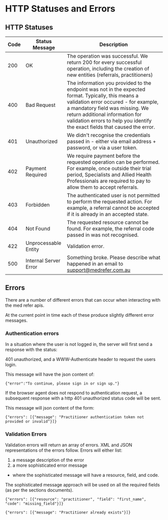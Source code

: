 # HTTP Statuses and Errors

## HTTP Statuses

Code | Status Message | Description
--- | --- | ---
200 | OK | The operation was successful. We return 200 for every successful operation, including the creation of new entities (referrals, practitioners)
400 | Bad Request | The information you provided to the endpoint was not in the expected format. Typically, this means a validation error occured - for example, a mandatory field was missing. We return additional information for validation errors to help you identify the exact fields that caused the error.
401 | Unauthorized | We didn't recognise the credentials passed in - either via email address + password, or via a user token.
402 | Payment Required | We require payment before the requested operation can be performed. For example, once outside their trial period, Specialists and Allied Health Professionals are required to pay to allow them to accept referrals.
403 | Forbidden | The authenticated user is not permitted to perform the requested action. For example, a referral cannot be accepted if it is already in an accepted state.
404 | Not Found | The requested resource cannot be found. For example, the referral code passed in was not recognised.
422 | Unprocessable Entity | Validation error.
500 | Internal Server Error | Something broke. Please describe what happened in an email to support@medrefer.com.au

## Errors
There are a number of different errors that can occur when interacting with the med refer apis.

At the current point in time each of these produce slightly different error messages.

### Authentication errors

In a situation where the user is not logged in, the server will first send a response with the status:

401 unauthorized, and a WWW-Authenticate header to request the users login.

This message will have the json content of:
```
{"error":"To continue, please sign in or sign up."}
```

If the browser agent does not respond to authentication request, a subsequent response with a http 401 unauthorized status code will be sent.

This message will json content of the form:
```
{"errors": [{"message": "Practitioner authentication token not provided or invalid"}]}
```

### Validation Errors

Validation errors will return an array of errors.  XML and JSON representations of the errors follow.  Errors will either list:

1. a message description of the error
2. a more sophisticated error message
 - where the sophisticated message will have a resource, field, and code.

 The sophisticated message approach will be used on all the required fields (as per the sections documents).

```
{"errors": [{"resource": "practitioner", "field": "first_name", "code": "missing_field"}]}
```

```
{"errors": [{"message": "Practitioner already exists"}]}
```
